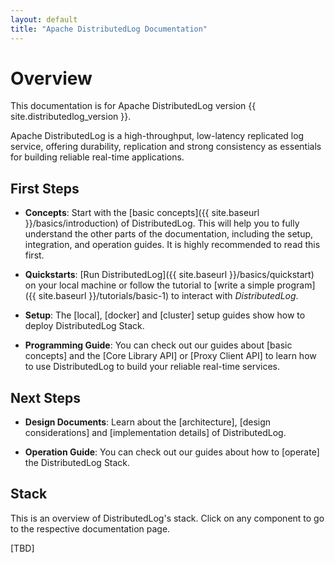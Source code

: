 ```yaml
---
layout: default
title: "Apache DistributedLog Documentation"
---
```

<!--
Licensed to the Apache Software Foundation (ASF) under one
or more contributor license agreements.  See the NOTICE file
distributed with this work for additional information
regarding copyright ownership.  The ASF licenses this file
to you under the Apache License, Version 2.0 (the
"License"); you may not use this file except in compliance
with the License.  You may obtain a copy of the License at

  http://www.apache.org/licenses/LICENSE-2.0

Unless required by applicable law or agreed to in writing,
software distributed under the License is distributed on an
"AS IS" BASIS, WITHOUT WARRANTIES OR CONDITIONS OF ANY
KIND, either express or implied.  See the License for the
specific language governing permissions and limitations
under the License.
-->

# Overview

This documentation is for Apache DistributedLog version {{ site.distributedlog_version }}.

Apache DistributedLog is a high-throughput, low-latency replicated log service, offering durability,
replication and strong consistency as essentials for building reliable real-time applications. 

## First Steps

- **Concepts**: Start with the [basic concepts]({{ site.baseurl }}/basics/introduction) of DistributedLog.
  This will help you to fully understand the other parts of the documentation, including the setup, integration,
  and operation guides. It is highly recommended to read this first.

- **Quickstarts**: [Run DistributedLog]({{ site.baseurl }}/basics/quickstart) on your local machine or follow the tutorial to [write a simple program]({{ site.baseurl }}/tutorials/basic-1) to interact with _DistributedLog_.

- **Setup**: The [local], [docker] and [cluster] setup guides show how to deploy DistributedLog Stack.

- **Programming Guide**: You can check out our guides about [basic concepts] and the [Core Library API] or [Proxy Client API] to learn how to use DistributedLog to build your reliable real-time services.

## Next Steps

- **Design Documents**: Learn about the [architecture], [design considerations] and [implementation details] of DistributedLog.

- **Operation Guide**: You can check out our guides about how to [operate] the DistributedLog Stack.

## Stack

This is an overview of DistributedLog's stack. Click on any component to go to the respective documentation page.

[TBD]
